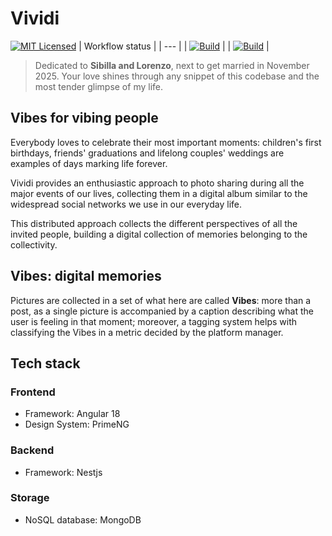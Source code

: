 # Vividi
[![MIT Licensed](https://img.shields.io/badge/license-MIT-blue.svg)](LICENSE.txt)
| Workflow status |
| --- |
| [![Build](https://github.com/xprss/vividi/actions/workflows/build.yml/badge.svg)](https://github.com/xprss/vividi/actions/workflows/build.yml) |
| [![Build](https://github.com/xprss/vividi/actions/workflows/release.yml/badge.svg)](https://github.com/xprss/vividi/actions/workflows/release.yml) |


> Dedicated to **Sibilla and Lorenzo**, next to get married in November 2025. Your love shines through any snippet of this codebase and the most tender glimpse of my life.

## Vibes for vibing people

Everybody loves to celebrate their most important moments: children's first birthdays, friends' graduations and lifelong couples' weddings are examples of days marking life forever.

Vividi provides an enthusiastic approach to photo sharing during all the major events of our lives, collecting them in a digital album similar to the widespread social networks we use in our everyday life.

This distributed approach collects the different perspectives of all the invited people, building a digital collection of memories belonging to the collectivity.

## Vibes: digital memories

Pictures are collected in a set of what here are called **Vibes**: more than a post, as a single picture is accompanied by a caption describing what the user is feeling in that moment; moreover, a tagging system helps with classifying the Vibes in a metric decided by the platform manager.

## Tech stack

### Frontend

- Framework: Angular 18
- Design System: PrimeNG

### Backend

- Framework: Nestjs

### Storage

- NoSQL database: MongoDB
